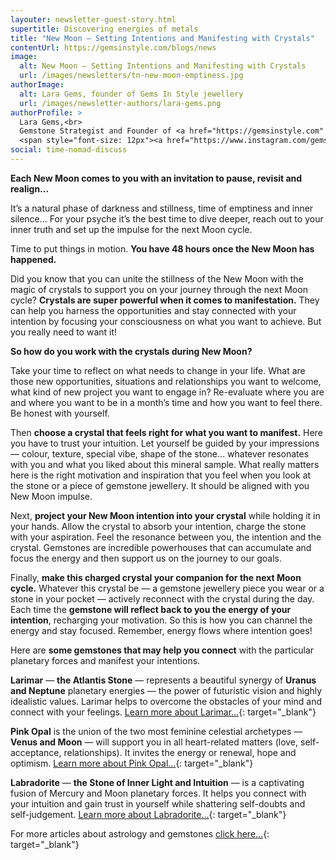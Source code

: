 ```yaml
---
layouter: newsletter-guest-story.html
supertitle: Discovering energies of metals
title: "New Moon — Setting Intentions and Manifesting with Crystals"
contentUrl: https://gemsinstyle.com/blogs/news
image:
  alt: New Moon — Setting Intentions and Manifesting with Crystals
  url: /images/newsletters/tn-new-moon-emptiness.jpg
authorImage:
  alt: Lara Gems, founder of Gems In Style jewellery
  url: /images/newsletter-authors/lara-gems.png
authorProfile: >
  Lara Gems,<br>
  Gemstone Strategist and Founder of <a href="https://gemsinstyle.com" target="_blank">Gems In Style Jewellery</a><br>
  <span style="font-size: 12px"><a href="https://www.instagram.com/gemsinstyle/" target="_blank">Instagram</a> &bull; <a href="https://www.facebook.com/gemsinstyle/" target="_blank">Facebook</a></span>
social: time-nomad-discuss
---
```


**Each New Moon comes to you with an invitation to pause, revisit and realign...**

It’s a natural phase of darkness and stillness, time of emptiness and inner silence… For your psyche it’s the best time to dive deeper, reach out to your inner truth and set up the impulse for the next Moon cycle.

Time to put things in motion. **You have 48 hours once the New Moon has happened.**

Did you know that you can unite the stillness of the New Moon with the magic of crystals to support you on your journey through the next Moon cycle? **Crystals are super powerful when it comes to manifestation.** They can help you harness the opportunities and stay connected with your intention by focusing your consciousness on what you want to achieve. But you really need to want it!

**So how do you work with the crystals during New Moon?**

Take your time to reflect on what needs to change in your life. What are those new opportunities, situations and relationships you want to welcome, what kind of new project you want to engage in? Re-evaluate where you are and where you want to be in a month’s time and how you want to feel there. Be honest with yourself.

Then **choose a crystal that feels right for what you want to manifest.** Here you have to trust your intuition. Let yourself be guided by your impressions — colour, texture, special vibe, shape of the stone… whatever resonates with you and what you liked about this mineral sample. What really matters here is the right motivation and inspiration that you feel when you look at the stone or a piece of gemstone jewellery. It should be aligned with you New Moon impulse.

Next, **project your New Moon intention into your crystal** while holding it in your hands. Allow the crystal to absorb your intention, charge the stone with your aspiration. Feel the resonance between you, the intention and the crystal. Gemstones are incredible powerhouses that can accumulate and focus the energy and then support us on the journey to our goals.

Finally, **make this charged crystal your companion for the next Moon cycle.** Whatever this crystal be — a gemstone jewellery piece you wear or a stone in your pocket — actively reconnect with the crystal during the day. Each time the **gemstone will reflect back to you the energy of your intention**, recharging your motivation. So this is how you can channel the energy and stay focused. Remember, energy flows where intention goes!

Here are **some gemstones that may help you connect** with the particular planetary forces and manifest your intentions.

**Larimar** — **the Atlantis Stone** — represents a beautiful synergy of **Uranus and Neptune** planetary energies — the power of futuristic vision and highly idealistic values. Larimar helps to overcome the obstacles of your mind and connect with your feelings. [Learn more about Larimar...](https://gemsinstyle.com/blogs/news/larimar-the-atlantis-stone){: target="_blank"}

**Pink Opal** is the union of the two most feminine celestial archetypes — **Venus and Moon** — will support you in all heart-related matters (love, self-acceptance, relationships). It invites the energy or renewal, hope and optimism. [Learn more about Pink Opal...](https://gemsinstyle.com/blogs/news/pink-opal-gemstone-true-celestial-candy){: target="_blank"}

**Labradorite** — **the Stone of Inner Light and Intuition** — is a captivating fusion of Mercury and Moon planetary forces. It helps you connect with your intuition and gain trust in yourself while shattering self-doubts and self-judgement. [Learn more about Labradorite...](https://gemsinstyle.com/blogs/news/labradorite-the-stone-of-inner-light){: target="_blank"}

For more articles about astrology and gemstones [click here...]($contentUrl){: target="_blank"}